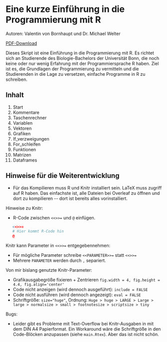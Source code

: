 # Eine kurze Einführung in die Programmierung mit R
Autoren: Valentin von Bornhaupt und Dr. Michael Welter

[PDF-Download](https://github.com/Valentin-von-Bornhaupt/R-Einfuehrung/releases)

Dieses Skript ist eine Einführung in die Programmierung mit R. Es richtet sich an Studierende des Biologie-Bachelors der Universität Bonn, die noch keine oder nur wenig Erfahrung mit der Programmiersprache R haben. Ziel ist es, die Grundlagen der Programmierung zu vermitteln und die Studierenden in die Lage zu versetzen, einfache Programme in R zu schreiben.

## Inhalt
01. Start
02. Kommentare
03. Taschenrechner
04. Variablen
05. Vektoren
06. Grafiken
07. If_verzweigungen
08. For_schleifen
09. Funktionen
10. Matrizen
11. Dataframes


## Hinweise für die Weiterentwicklung
- Für das Kompilieren muss R und Knitr installiert sein. LaTeX muss zugriff auf R haben. Das einfachste ist, alle Dateien bei Overleaf zu öffnen und dort zu kompilieren -- dort ist bereits alles vorinstalliert.

Hinweise zu Knitr:
- R-Code zwischen `<<>>=` und `@` einfügen. 
```r
   <<>>=
   # Hier kommt R-Code hin
   @ 
   ```
Knitr kann Parameter in `<<>>=` entgegebennehmen:
- Für mögliche Parameter schreibe `<<PARAMETER>>=` statt `<<>>=`
- Mehrere `PARAMETER` werden durch `,` separiert.

Von mir bislang genutzte Knitr-Parameter:
- Grafikausgabegröße fixieren + Zentrieren
`fig.width = 4, fig.height = 4.4, fig.align='center'`
- Code nicht anzeigen (wird dennoch ausgeführt): `include = FALSE`
- Code nicht ausführen (wird dennoch angezeigt): `eval = FALSE`
- Schriftgröße: `size="huge"`, Ordnung:
`Huge > huge > LARGE > Large > large > normalsize > small > footnotesize > scriptsize > tiny`

Bugs:
- Leider gibt es Probleme mit Text-Overflow bei Knitr-Ausgaben in mit dem DIN A4 Papierformat. Ein Workaround wäre die Schriftgröße in den Code-Blöcken anzupassen (siehe `main.Rtex`). Aber das ist nicht schön.